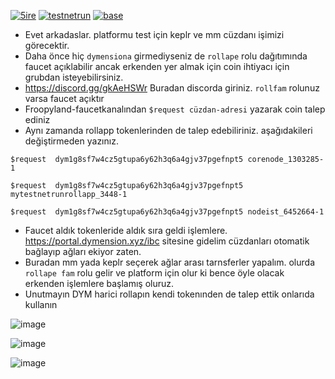 
[<img src='https://github.com/Core-Node-Team/Testnet-TR/assets/91562185/43da3c1e-0d25-4d4a-a5ac-0de210843af5' alt='5ire'>](https://#) [<img src='https://github.com/Core-Node-Team/Testnet-TR/assets/91562185/5a3b4ff1-85a7-48d8-ab7b-cb3bfd04e624' alt='testnetrun'>](https://#) [<img src='https://github.com/Core-Node-Team/Testnet-TR/assets/91562185/4340e54c-3c2a-4030-b2cb-99535820ad56' alt='base'>](https://#)





- Evet arkadaslar. platformu test için keplr ve mm cüzdanı işimizi görecektir.
- Daha önce hiç `dymensiona` girmediyseniz de `rollape` rolu dağıtımında faucet açıklabilir ancak erkenden yer almak için coin ihtiyacı için grubdan isteyebilirsiniz.
- https://discord.gg/gkAeHSWr  Buradan discorda giriniz. `rollfam` rolunuz varsa faucet açıktır
- Froopyland-faucetkanalından `$request cüzdan-adresi` yazarak coin talep ediniz
- Aynı zamanda rollapp tokenlerinden de talep edebiliriniz. aşağıdakileri değiştirmeden yazınız.
```
$request  dym1g8sf7w4cz5gtupa6y62h3q6a4gjv37pgefnpt5 corenode_1303285-1
```
```
$request  dym1g8sf7w4cz5gtupa6y62h3q6a4gjv37pgefnpt5 mytestnetrunrollapp_3448-1
```
```
$request  dym1g8sf7w4cz5gtupa6y62h3q6a4gjv37pgefnpt5 nodeist_6452664-1
```
- Faucet aldık tokenleride aldık sıra geldi işlemlere. https://portal.dymension.xyz/ibc sitesine gidelim cüzdanları otomatik bağlayıp ağları ekiyor zaten.
- Buradan mm yada keplr seçerek ağlar arası tarnsferler yapalım. olurda `rollape fam` rolu gelir ve platform için olur ki bence öyle olacak erkenden işlemlere başlamış oluruz.
- Unutmayın DYM harici rollapın kendi tokenınden de talep ettik onlarıda kullanın

![image](https://github.com/Core-Node-Team/Testnet-TR/assets/91562185/b0657e11-71be-4fbc-ae70-78b8ef75082b)

![image](https://github.com/Core-Node-Team/Testnet-TR/assets/91562185/16890650-e76f-42dc-ba1c-b1b659fa8462)

![image](https://github.com/Core-Node-Team/Testnet-TR/assets/91562185/00203f4e-db3f-494e-86f7-b6cb189bc55f)




